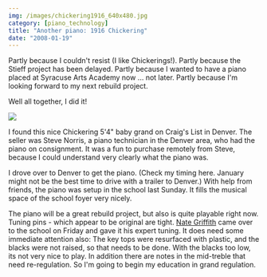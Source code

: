 ```yaml
---
img: /images/chickering1916_640x480.jpg
category: [piano_technology]
title: "Another piano: 1916 Chickering"
date: "2008-01-19"
---
```


Partly because I couldn't resist (I like Chickerings!). Partly because the Stieff project has been delayed. Partly because I wanted to have a piano placed at Syracuse Arts Academy now ... not later. Partly because I'm looking forward to my next rebuild project.

Well all together, I did it!

![](/images/chickering1916_640x480.jpg)

I found this nice Chickering 5'4" baby grand on Craig's List in Denver. The seller was Steve Norris, a piano technician in the Denver area, who had the piano on consignment. It was a fun to purchase remotely from Steve, because I could understand very clearly what the piano was.

I drove over to Denver to get the piano. (Check my timing here. January might not be the best time to drive with a trailer to Denver.) With help from friends, the piano was setup in the school last Sunday. It fills the musical space of the school foyer very nicely.

The piano will be a great rebuild project, but also is quite playable right now. Tuning pins - which appear to be original are tight. [Nate Griffith](http://www.nathangriffith.com) came over to the school on Friday and gave it his expert tuning. It does need some immediate attention also: The key tops were resurfaced with plastic, and the blacks were not raised, so that needs to be done. With the blacks too low, its not very nice to play. In addition there are notes in the mid-treble that need re-regulation. So I'm going to begin my education in grand regulation.

